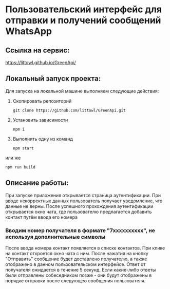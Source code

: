 # Пользовательский интерфейс для отправки и получений сообщений WhatsApp
## Ссылка на сервис:
https://littowl.github.io/GreenApi/
## Локальный запуск проекта:
Для запуска на локальной машине выполняем следующие действия:
1. Cкопировать репозиторий

   `git clone https://github.com/littowl/GreenApi.git`
  
2. Установить зависимости 

   `npm i` 
  
3. Выполнить одну из команд

   `npm start`
  
или же

   `npm run build`
## Описание работы:
При запуске приложения открывается страница аутентификации. При вводе некорректных данных пользователь получает уведомление, что данные не верны.
После успешного прохождения аутентификации открывается окно чата, где пользователю предлагается добавить контакт путём ввода его номера
### Вводим номер получателя в формате "7xxxxxxxxxx", не используя дополнительные символы
После ввода номера контакт появляется в списке контактов. При клике на контакт откроется окно чата с ним.
После нажатия на кнопку "Отправить" сообщение будет доставлено получателю, а также отображено в данном пользовательском интерфейсе.
Ответ от получателя ожидается в течение 5 секунд. 
Если какие-либо ответы были отправлены собеседником позже - они будут отображены в порядке отправки после следующео сообщения пользователя.
